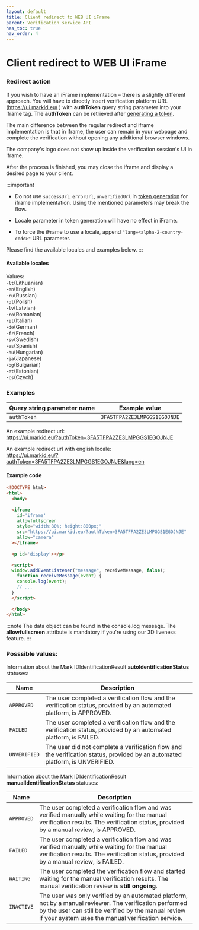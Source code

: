 ```yaml
---
layout: default
title: Client redirect to WEB UI iFrame
parent: Verification service API
has_toc: true
nav_order: 4
---
```


# Client redirect to WEB UI iFrame
### Redirect action

If you wish to have an iFrame implementation – there is a slightly different approach. You will have to directly insert verification platform URL (https://ui.markid.eu/  ) with **authToken** query string parameter into your iframe tag. The **authToken** can be retrieved after [generating a token](/pages/verification-service-api/GeneratingIdentificationToken).


The main difference between the regular redirect and iframe implementation is that in iframe, the user can remain in your webpage and complete the verification without opening any additional browser windows.

The company's logo does not show up inside the verification session's UI in iframe.

After the process is finished, you may close the iframe and display a desired page to your client.


:::important 
* Do not use `successUrl`, `errorUrl`, `unverifiedUrl` in [token generation](/pages/verification-service-api/GeneratingIdentificationToken)
for iframe implementation. Using the mentioned parameters may break the flow.

* Locale parameter in token generation will have no effect in iFrame.

* To force the iFrame to use a locale, append `"lang=<alpha-2-country-code>"` URL parameter.

Please find the available locales and examples below.
:::

#### Available locales

Values:<br/>-`lt`(Lithuanian)<br/>-`en`(English)<br/>-`ru`(Russian)<br/>-`pl`(Polish)<br/>-`lv`(Latvian)<br/>-`ro`(Romanian)<br/>-`it`(Italian)<br/>-`de`(German)<br/>-`fr`(French)<br/>-`sv`(Swedish)<br/>-`es`(Spanish)<br/>-`hu`(Hungarian)<br/>-`ja`(Japanese)<br/>-`bg`(Bulgarian)<br/>-`et`(Estonian)<br/>-`cs`(Czech)

### Examples


|Query string parameter name           |Example value               |
|--------------------------------------|----------------------------|
|`authToken`                           |`3FA5TFPA2ZE3LMPGGS1EGOJNJE`|


An example redirect url: <br/> https://ui.markid.eu/?authToken=3FA5TFPA2ZE3LMPGGS1EGOJNJE

An example redirect url with english locale: <br/> https://ui.markid.eu/?authToken=3FA5TFPA2ZE3LMPGGS1EGOJNJE&lang=en

#### Example code

```html
<!DOCTYPE html>
<html>
  <body>
  
  <iframe 
    id='iframe' 
    allowfullscreen
    style="width:80%; height:800px;" 
    src="https://ui.markid.eu/?authToken=3FA5TFPA2ZE3LMPGGS1EGOJNJE"
    allow="camera"
  ></iframe>
  
  <p id='display'></p>
  
  <script>
  window.addEventListener("message", receiveMessage, false);
    function receiveMessage(event) {
    console.log(event);
    // ...
  }
  </script>
  
  </body>
</html>
```
:::note
The data object can be found in the console.log message. The **allowfullscreen** attribute is mandatory if you're using our 3D liveness feature.
:::

### Posssible values:


Information about the Mark IDIdentificationResult **autoIdentificationStatus** statuses:

|Name            |Description
|-------------------|------------------------------------
|`APPROVED`   |The user completed a verification flow and the verification status, provided by an automated platform, is APPROVED.
|`FAILED`|The user completed a verification flow and the verification status, provided by an automated platform, is FAILED.
|`UNVERIFIED`   |The user did not complete a verification flow and the verification status, provided by an automated platform, is UNVERIFIED.

Information about the Mark IDIdentificationResult **manualIdentificationStatus** statuses:

|Name            |Description
|-------------------|------------------------------------
|`APPROVED`   |The user completed a verification flow and was verified manually while waiting for the manual verification results. The verification status, provided by a manual review, is APPROVED.
|`FAILED`|The user completed a verification flow and was verified manually while waiting for the manual verification results. The verification status, provided by a manual review, is FAILED.
|`WAITING`|The user completed the verification flow and started waiting for the manual verification results. The manual verification review is **still ongoing**.
|`INACTIVE`   |The user was only verified by an automated platform, not by a manual reviewer. The verification performed by the user can still be verified by the manual review if your system uses the manual verification service.         
